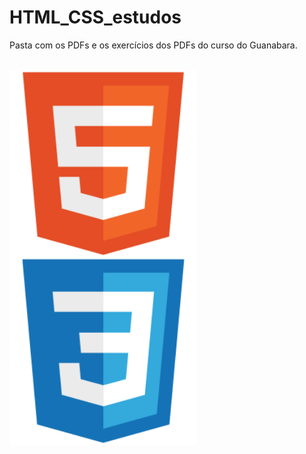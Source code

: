# HTML_CSS_estudos
Pasta com os PDFs e os exercícios dos PDFs do curso do Guanabara.

<div style="display: inline_block"><br>
  <img align="center" height="300" width="300" src="https://raw.githubusercontent.com/devicons/devicon/master/icons/html5/html5-original.svg">
  <img align="center" height="300" width="300" src="https://raw.githubusercontent.com/devicons/devicon/master/icons/css3/css3-original.svg">
</div>
